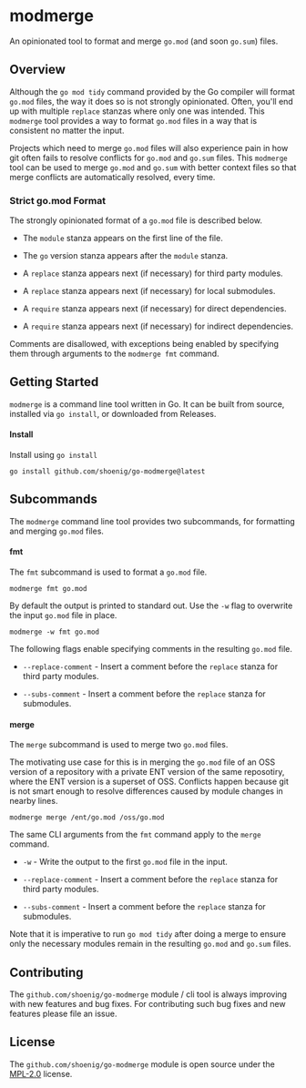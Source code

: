 # modmerge

An opinionated tool to format and merge `go.mod` (and soon `go.sum`) files.

## Overview

Although the `go mod tidy` command provided by the Go compiler will format `go.mod` files,
the way it does so is not strongly opinionated. Often, you'll end up with multiple `replace`
stanzas where only one was intended. This `modmerge` tool provides a way to format `go.mod`
files in a way that is consistent no matter the input.

Projects which need to merge `go.mod` files will also experience pain in how git often
fails to resolve conflicts for `go.mod` and `go.sum` files. This `modmerge` tool can be
used to merge `go.mod` and `go.sum` with better context files so that merge conflicts are 
automatically resolved, every time.

### Strict go.mod Format

The strongly opinionated format of a `go.mod` file is described below.

- The `module` stanza appears on the first line of the file.

- The `go` version stanza appears after the `module` stanza.

- A `replace` stanza appears next (if necessary) for third party modules.

- A `replace` stanza appears next (if necessary) for local submodules.

- A `require` stanza appears next (if necessary) for direct dependencies.

- A `require` stanza appears next (if necessary) for indirect dependencies.

Comments are disallowed, with exceptions being enabled by specifying them through
arguments to the `modmerge fmt` command.

## Getting Started

`modmerge` is a command line tool written in Go. It can be built from source, installed
via `go install`, or downloaded from Releases.

#### Install

Install using `go install`

```shell
go install github.com/shoenig/go-modmerge@latest
```

## Subcommands

The `modmerge` command line tool provides two subcommands, for formatting and merging
`go.mod` files.

#### fmt

The `fmt` subcommand is used to format a `go.mod` file.

```shell
modmerge fmt go.mod
```

By default the output is printed to standard out. Use the `-w` flag to overwrite the
input `go.mod` file in place.

```shell
modmerge -w fmt go.mod
```

The following flags enable specifying comments in the resulting `go.mod` file.

- `--replace-comment` - Insert a comment before the `replace` stanza for third party modules.

- `--subs-comment` - Insert a comment before the `replace` stanza for submodules.

#### merge

The `merge` subcommand is used to merge two `go.mod` files.

The motivating use case for this is in merging the `go.mod` file of an OSS version
of a repository with a private ENT version of the same reposotiry, where the ENT
version is a superset of OSS. Conflicts happen because git is not smart enough to
resolve differences caused by module changes in nearby lines.

```shell
modmerge merge /ent/go.mod /oss/go.mod
```

The same CLI arguments from the `fmt` command apply to the `merge` command.

- `-w` - Write the output to the first `go.mod` file in the input.

- `--replace-comment` - Insert a comment before the `replace` stanza for third party modules.

- `--subs-comment` - Insert a comment before the `replace` stanza for submodules.

Note that it is imperative to run `go mod tidy` after doing a merge to ensure only
the necessary modules remain in the resulting `go.mod` and `go.sum` files.

## Contributing

The `github.com/shoenig/go-modmerge` module / cli tool is always improving with new features
and bug fixes. For contributing such bug fixes and new features please file an issue.

## License

The `github.com/shoenig/go-modmerge` module is open source under the [MPL-2.0](LICENSE) license.

